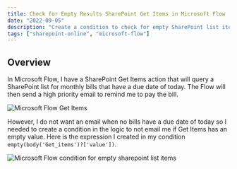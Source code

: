 ```yaml
---
title: Check for Empty Results SharePoint Get Items in Microsoft Flow
date: "2022-09-05"
description: "Create a condition to check for empty SharePoint list items in Microsoft Flow"
tags: ["sharepoint-online", "microsoft-flow"]
---
```


## Overview

In Microsoft Flow, I have a SharePoint Get Items action that will query a SharePoint list for monthly bills that have a due date of today. The Flow will then send a high priority email to remind me to pay the bill.

![Microsoft Flow Get Items](/assets/microsoft-flow-sharepoint-get-items.png)

However, I do not want an email when no bills have a due date of today so I needed to create a condition in the logic to not email me if Get Items has an empty value. Here is the expression I created in my condition `empty(body('Get_items')?['value'])`.

![Microsoft Flow condition for empty sharepoint list items](/assets/microsoft-flow-condition-get-items-empty-body.png)